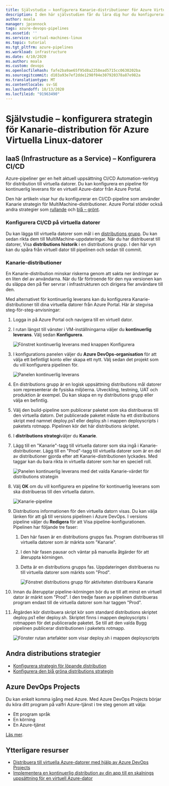 ```yaml
---
title: Självstudie – konfigurera Kanarie-distributioner för Azure Virtuella Linux-datorer
description: I den här självstudien får du lära dig hur du konfigurerar en pipeline för kontinuerlig distribution (CD). Den här pipelinen uppdaterar en grupp med virtuella Azure Linux-datorer med hjälp av strategin för Kanarie-distribution.
author: moala
manager: jpconnock
tags: azure-devops-pipelines
ms.assetid: ''
ms.service: virtual-machines-linux
ms.topic: tutorial
ms.tgt_pltfrm: azure-pipelines
ms.workload: infrastructure
ms.date: 4/10/2020
ms.author: moala
ms.custom: devops
ms.openlocfilehash: fafe2ba9ae65f95d8a2258ead5715cc0630202ba
ms.sourcegitcommit: d103a93e7ef2dde1298f04e307920378a87e982a
ms.translationtype: MT
ms.contentlocale: sv-SE
ms.lasthandoff: 10/13/2020
ms.locfileid: "91963490"
---
```

# <a name="tutorial---configure-the-canary-deployment-strategy-for-azure-linux-virtual-machines"></a>Självstudie – konfigurera strategin för Kanarie-distribution för Azure Virtuella Linux-datorer

## <a name="infrastructure-as-a-service-iaas---configure-cicd"></a>IaaS (Infrastructure as a Service) – Konfigurera CI/CD

Azure-pipeliner ger en helt aktuell uppsättning CI/CD Automation-verktyg för distribution till virtuella datorer. Du kan konfigurera en pipeline för kontinuerlig leverans för en virtuell Azure-dator från Azure Portal.

Den här artikeln visar hur du konfigurerar en CI/CD-pipeline som använder Kanarie strategin för MultiMachine-distributioner. Azure Portal stöder också andra strategier som [rullande](./tutorial-devops-azure-pipelines-classic.md) och [blå – grönt](./tutorial-azure-devops-blue-green-strategy.md).

### <a name="configure-cicd-on-virtual-machines"></a>Konfigurera CI/CD på virtuella datorer

Du kan lägga till virtuella datorer som mål i en [distributions grupp](/azure/devops/pipelines/release/deployment-groups). Du kan sedan rikta dem till MultiMachine-uppdateringar. När du har distribuerat till datorer, Visa **distributions historik** i en distributions grupp. I den här vyn kan du spåra från virtuell dator till pipelinen och sedan till commit.

### <a name="canary-deployments"></a>Kanarie-distributioner

En Kanarie-distribution minskar riskerna genom att sakta ner ändringar av en liten del av användarna. När du får förtroende för den nya versionen kan du släppa den på fler servrar i infrastrukturen och dirigera fler användare till den.

Med alternativet för kontinuerlig leverans kan du konfigurera Kanarie-distributioner till dina virtuella datorer från Azure Portal. Här är stegvisa steg-för-steg-anvisningar:

1. Logga in på Azure Portal och navigera till en virtuell dator.
1. I rutan längst till vänster i VM-inställningarna väljer du **kontinuerlig leverans**. Välj sedan **Konfigurera**.

   ![Fönstret kontinuerlig leverans med knappen Konfigurera](media/tutorial-devops-azure-pipelines-classic/azure-devops-configure.png)

1. I konfigurations panelen väljer du **Azure DevOps-organisation** för att välja ett befintligt konto eller skapa ett nytt. Välj sedan det projekt som du vill konfigurera pipelinen för.  

   ![Panelen kontinuerlig leverans](media/tutorial-devops-azure-pipelines-classic/azure-devops-rolling.png)

1. En distributions grupp är en logisk uppsättning distributions mål datorer som representerar de fysiska miljöerna. Utveckling, testning, UAT och produktion är exempel. Du kan skapa en ny distributions grupp eller välja en befintlig.
1. Välj den build-pipeline som publicerar paketet som ska distribueras till den virtuella datorn. Det publicerade paketet måste ha ett distributions skript med namnet deploy.ps1 eller deploy.sh i mappen deployscripts i paketets rotmapp. Pipelinen kör det här distributions skriptet.
1. I **distributions strategi**väljer du **Kanarie**.
1. Lägg till en "Kanarie"-tagg till virtuella datorer som ska ingå i Kanarie-distributioner. Lägg till en "Prod"-tagg till virtuella datorer som är en del av distributioner gjorda efter att Kanarie-distributionen lyckades. Med taggar kan du bara rikta in virtuella datorer som har en speciell roll.

   ![Panelen kontinuerlig leverans med det valda Kanarie-värdet för distributions strategin](media/tutorial-devops-azure-pipelines-classic/azure-devops-configure-canary.png)

1. Välj **OK** om du vill konfigurera en pipeline för kontinuerlig leverans som ska distribueras till den virtuella datorn.

   ![Kanarie-pipeline](media/tutorial-devops-azure-pipelines-classic/azure-devops-canary-pipeline.png)

1. Distributions informationen för den virtuella datorn visas. Du kan välja länken för att gå till versions pipelinen i Azure DevOps. I versions pipeline väljer du **Redigera** för att Visa pipeline-konfigurationen. Pipelinen har följande tre faser:

   1. Den här fasen är en distributions grupps fas. Program distribueras till virtuella datorer som är märkta som "Kanarie".
   1. I den här fasen pausar och väntar på manuella åtgärder för att återuppta körningen.
   1. Detta är en distributions grupps fas. Uppdateringen distribueras nu till virtuella datorer som märkts som "Prod".

      ![Fönstret distributions grupp för aktiviteten distribuera Kanarie](media/tutorial-devops-azure-pipelines-classic/azure-devops-canary-task.png)

1. Innan du återupptar pipeline-körningen bör du se till att minst en virtuell dator är märkt som "Prod". I den tredje fasen av pipelinen distribueras program endast till de virtuella datorer som har taggen "Prod".

1. Åtgärden kör distribuera skript kör som standard distributions skriptet deploy.ps1 eller deploy.sh. Skriptet finns i mappen deployscripts i rotmappen för det publicerade paketet. Se till att den valda Bygg pipelinen publicerar distributionen i paketets rotmapp.

   ![Fönster rutan artefakter som visar deploy.sh i mappen deployscripts](media/tutorial-deployment-strategy/package.png)

## <a name="other-deployment-strategies"></a>Andra distributions strategier
- [Konfigurera strategin för löpande distribution](./tutorial-devops-azure-pipelines-classic.md)
- [Konfigurera den blå gröna distributions strategin](./tutorial-azure-devops-blue-green-strategy.md)

## <a name="azure-devops-projects"></a>Azure DevOps Projects

Du kan enkelt komma igång med Azure. Med Azure DevOps Projects börjar du köra ditt program på valfri Azure-tjänst i tre steg genom att välja:

- Ett program språk
- En körning
- En Azure-tjänst

[Läs mer](https://azure.microsoft.com/features/devops-projects/).

## <a name="additional-resources"></a>Ytterligare resurser

- [Distribuera till virtuella Azure-datorer med hjälp av Azure DevOps Projects](../../devops-project/azure-devops-project-vms.md)
- [Implementera en kontinuerlig distribution av din app till en skalnings uppsättning för en virtuell Azure-dator](/azure/devops/pipelines/apps/cd/azure/deploy-azure-scaleset)